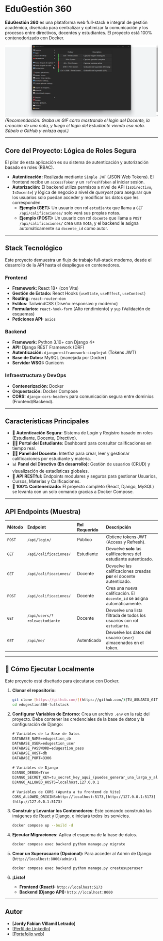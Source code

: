 # EduGestión 360

**EduGestión 360** es una plataforma web full-stack e integral de gestión académica, diseñada para centralizar y optimizar la comunicación y los procesos entre directivos, docentes y estudiantes. El proyecto está 100% contenedorizado con Docker.

![Demo de EduGestión 360](docs/demo.gif)
*(Recomendación: Graba un GIF corto mostrando el login del Docente, la creación de una nota, y luego el login del Estudiante viendo esa nota. Súbelo a GitHub y enlaza aquí.)*

---

## Core del Proyecto: Lógica de Roles Segura

El pilar de esta aplicación es su sistema de autenticación y autorización basado en roles (RBAC).

* **Autenticación:** Realizada mediante `Simple JWT` (JSON Web Tokens). El frontend recibe un `accessToken` y un `refreshToken` al iniciar sesión.
* **Autorización:** El backend utiliza permisos a nivel de API (`IsDirectivo`, `IsDocente`) y lógica de negocio a nivel de *queryset* para asegurar que los usuarios solo puedan acceder y modificar los datos que les corresponden.
    * **Ejemplo (GET):** Un usuario con rol `estudiante` que llama a `GET /api/calificaciones/` solo verá sus propias notas.
    * **Ejemplo (POST):** Un usuario con rol `docente` que llama a `POST /api/calificaciones/` crea una nota, y el backend le asigna automáticamente su `docente_id` como autor.

---

## Stack Tecnológico

Este proyecto demuestra un flujo de trabajo full-stack moderno, desde el desarrollo de la API hasta el despliegue en contenedores.

### Frontend
* **Framework:** React 18+ (con Vite)
* **Gestión de Estado:** React Hooks (`useState`, `useEffect`, `useContext`)
* **Routing:** `react-router-dom`
* **Estilos:** TailwindCSS (Diseño responsivo y moderno)
* **Formularios:** `react-hook-form` (Alto rendimiento) y `yup` (Validación de esquemas)
* **Peticiones API:** `axios`

### Backend
* **Framework:** Python 3.10+ con Django 4+
* **API:** Django REST Framework (DRF)
* **Autenticación:** `djangorestframework-simplejwt` (Tokens JWT)
* **Base de Datos:** MySQL (manejada por Docker)
* **Servidor WSGI:** Gunicorn

### Infraestructura y DevOps
* **Contenerización:** Docker
* **Orquestación:** Docker Compose
* **CORS:** `django-cors-headers` para comunicación segura entre dominios (Frontend/Backend).

---

## Características Principales

* 🔐 **Autenticación Segura:** Sistema de Login y Registro basado en roles (Estudiante, Docente, Directivo).
* 👨‍🎓 **Portal del Estudiante:** Dashboard para consultar calificaciones en tiempo real.
* 👩‍🏫 **Panel del Docente:** Interfaz para crear, leer y gestionar calificaciones por estudiante y materia.
* 📊 **Panel del Directivo (En desarrollo):** Gestión de usuarios (CRUD) y visualización de estadísticas globales.
* 🧱 **API RESTful:** Endpoints modulares y seguros para gestionar Usuarios, Cursos, Materias y Calificaciones.
* 🐳 **100% Contenerizado:** El proyecto completo (React, Django, MySQL) se levanta con un solo comando gracias a Docker Compose.

---

## API Endpoints (Muestra)

| Método | Endpoint | Rol Requerido | Descripción |
| :--- | :--- | :--- | :--- |
| `POST` | `/api/login/` | Público | Obtiene tokens JWT (Access y Refresh). |
| `GET` | `/api/calificaciones/` | Estudiante | Devuelve **solo** las calificaciones del estudiante autenticado. |
| `GET` | `/api/calificaciones/` | Docente | Devuelve las calificaciones creadas **por** el docente autenticado. |
| `POST` | `/api/calificaciones/` | Docente | Crea una nueva calificación. El `docente_id` se asigna automáticamente. |
| `GET` | `/api/users/?role=estudiante` | Docente | Devuelve una lista filtrada de todos los usuarios con rol `estudiante`. |
| `GET` | `/api/me/` | Autenticado | Devuelve los datos del usuario (`user`) almacenados en el token. |

---

## 🚀 Cómo Ejecutar Localmente

Este proyecto está diseñado para ejecutarse con Docker.

1.  **Clonar el repositorio:**
    ```bash
    git clone [https://github.com/](https://github.com/)[TU_USUARIO_GITHUB]/edugestion360-fullstack.git
    cd edugestion360-fullstack
    ```

2.  **Configurar Variables de Entorno:**
    Crea un archivo `.env` en la raíz del proyecto. Debe contener las credenciales de la base de datos y la configuración de Django:

    ```env
    # Variables de la Base de Datos
    DATABASE_NAME=edugestion_db
    DATABASE_USER=edugestion_user
    DATABASE_PASSWORD=edugestion_pass
    DATABASE_HOST=db
    DATABASE_PORT=3306

    # Variables de Django
    DJANGO_DEBUG=True
    DJANGO_SECRET_KEY=tu_secret_key_aqui_(puedes_generar_una_larga_y_aleatoria)
    DJANGO_ALLOWED_HOSTS=localhost,127.0.0.1

    # Variables de CORS (Apunta a tu frontend de Vite)
    CORS_ALLOWED_ORIGINS=http://localhost:5173,[http://127.0.0.1:5173](http://127.0.0.1:5173)
    ```

3.  **Construir y Levantar los Contenedores:**
    Este comando construirá las imágenes de React y Django, e iniciará todos los servicios.
    ```bash
    docker compose up --build -d
    ```

4.  **Ejecutar Migraciones:**
    Aplica el esquema de la base de datos.
    ```bash
    docker compose exec backend python manage.py migrate
    ```

5.  **Crear un Superusuario (Opcional):**
    Para acceder al Admin de Django (`http://localhost:8000/admin/`).
    ```bash
    docker compose exec backend python manage.py createsuperuser
    ```

6.  **¡Listo!**
    * **Frontend (React):** `http://localhost:5173`
    * **Backend (Django API):** `http://localhost:8000`

---

## Autor

* **[Jordy Fabian Villamil Letrado]**
* [[Perfil de LinkedIn](https://www.linkedin.com/in/jordy-fabian-villamil-letrado-32378b232/)]
* [[Portafolio web](https://jordyvillamil.github.io/#contactame)]